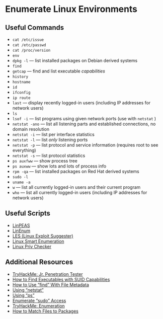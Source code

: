 # Enumerate Linux Environments
## Useful Commands
* `cat /etc/issue`
* `cat /etc/passwd`
* `cat /proc/version`
* `env`
* `dpkg -l` — list installed packages on Debian derived systems
* `find`
* `getcap` — find and list executable *capabilities*
* `history`
* `hostname`
* `id`
* `ifconfig`
* `ip route`
* `last` — display recently logged-in users (including IP addresses for network users)
* `ls`
* `lsof -i` — list programs using given network ports (use with `netstat` )
* `netstat -ano` — list all listening parts and established connections, no domain resolution
* `netstat -i` — list per interface statistics
* `netstat -l` — list *only* listening ports
* `netstat -p` — list protocol and service information (requires root to see everything)
* `netstat -s` — list protocol statistics
* `ps auxfww` — show process tree
* `ps auxww` — show lots and lots of process info
* `rpm -qa` — list installed packages on Red Hat derived systems
* `sudo -l`
* `uname -a`
* `w` — list all currently logged-in users and their current program
* `who` — list all currently logged-in users (including IP addresses for network users)

## Useful Scripts
* [LinPEAS](https://github.com/carlospolop/privilege-escalation-awesome-scripts-suite/tree/master/linPEAS)
* [LinEnum](https://github.com/rebootuser/LinEnum)
* [LES (Linux Exploit Suggester)](https://github.com/mzet-/linux-exploit-suggester)
* [Linux Smart Enumeration](https://github.com/diego-treitos/linux-smart-enumeration)
* [Linux Priv Checker](https://github.com/linted/linuxprivchecker)

## Additional Resources
* [TryHackMe: Jr. Penetration Tester](https://tryhackme.com/path/outline/jrpenetrationtester)
* [How to Find Executables with SUID Capabilities](./How%20to%20Find%20Executables%20with%20SUID%20Capabilities.md)
* [How to Use “find” With File Metadata](./How%20to%20Use%20%22find%22%20With%20File%20Metadata.md)
* [Using “netstat”](./Using%20%22netstat%22.md)
* [Using “ps”](./Using%20%22ps%22.md)
* [Enumerate “sudo” Access](./Enumerate%20%22sudo%22%20Access.md)
* [TryHackMe: Enumeration](https://tryhackme.com/room/enumerationpe)
* [How to Match Files to Packages](./How%20to%20Match%20Files%20to%20Packages.md)
